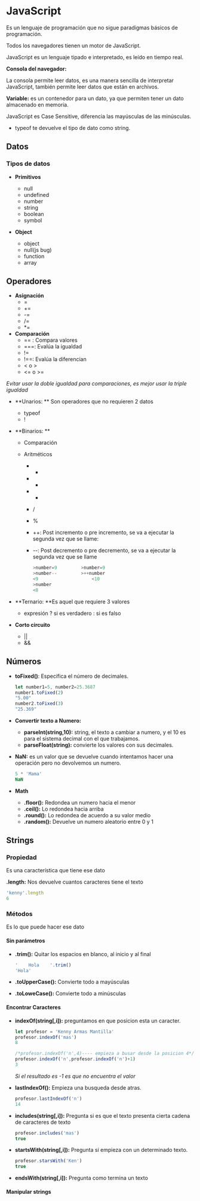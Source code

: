 # JavaScript

Es un lenguaje de programación que no sigue paradigmas básicos de programación.

Todos los navegadores tienen un motor de JavaScript.

JavaScript es un lenguaje tipado e interpretado, es leído en tiempo real.

**Consola del navegador:**

La consola permite leer datos, es una manera sencilla de interpretar JavaScript, también permite leer datos que están en archivos.

**Variable:** es un contenedor para un dato, ya que permiten tener un dato almacenado en memoria. 

JavaScript es Case Sensitive, diferencia las mayúsculas de las minúsculas.

* typeof te devuelve el tipo de dato como string.

## Datos

### Tipos de datos

* **Primitivos**
  * null
  * undefined
  * number
  * string
  * boolean
  * symbol

* **Object**
  * object
  * null(js bug)
  * function
  * array

## Operadores

* **Asignación**
  * =
  * +=
  * -=
  * /=
  * *=
* **Comparación**
  * == : Compara valores
  * ===: Evalúa la igualdad
  * !=
  * !==: Evalúa la diferencian
  * < o >
  * <= o >=

*Evitar usar la doble igualdad para comparaciones, es mejor usar la triple igualdad*

- **Unarios: ** Son operadores que no requieren 2 datos

  - typeof
  - !

- **Binarios: **

  - Comparación

  - Aritméticos

    - +

    - -

    - *

    - /

    - %

    - ++: Post incremento o pre incremento, se va a ejecutar la segunda vez que se llame:

    - --: Post decremento o pre decremento, se va a ejecutar la segunda vez que se llame 

      ```js
      >number=9			>number=9
      >number--			>++number
      <9					<10
      >number
      <8
      ```

- **Ternario: **Es aquel que requiere 3 valores

  - expresión ? si es verdadero : si es falso

- **Corto circuito**

  - ||
  - &&

## Números

* **toFixed()**: Especifica el número de decimales. 

  ```js
  let number1=5, number2=25.3687
  number1.toFixed(2)
  "5.00"
  number2.toFixed(3)
  "25.369"
  ```

* **Convertir texto a Numero:**

  * **parseInt(string,10):** string, el texto a cambiar a numero, y el 10 es para el sistema decimal con el que trabajamos.
  * **parseFloat(string):** convierte los valores con sus decimales.

* **NaN:** es un valor que se devuelve cuando intentamos hacer una operación pero no devolvemos un numero.

  ```js
  5 * 'Mama'
  NaN
  ```

  

* **Math**

  * **.floor():** Redondea un numero hacia el menor
  * **.ceil():** Lo redondea hacia arriba
  * **.round():** Lo redondea de acuerdo a su valor medio
  * **.random():** Devuelve un numero aleatorio entre 0 y 1 

## Strings

### Propiedad

Es una característica que tiene ese dato

**.length:** Nos devuelve cuantos caracteres tiene el texto

```js
'kenny'.length
6
```



### Métodos

Es lo que puede hacer ese dato

#### Sin parámetros

* **.trim():** Quitar los espacios en blanco, al inicio y al final

  ```js
  '    Hola    '.trim()
  'Hola'
  ```

  

* **.toUpperCase():** Convierte todo a mayúsculas

* **.toLoweCase():** Convierte todo a minúsculas

#### Encontrar Caracteres

* **indexOf(string[,i]):** preguntamos en que posicion esta un caracter. 

  ```js
  let profesor = 'Kenny Armas Mantilla'
  profesor.indexOf('mas')
  8
  
  /*profesor.indexOf('n',4)---- empieza a busar desde la posicion 4*/
  profesor.indexOf('n',profesor.indexOf('n')+1)
  3
  ```

  *Si el resultado es -1 es que no encuentra el valor*

* **lastIndexOf():** Empieza una busqueda desde atras.

  ```js
  profesor.lastIndexOf('n')
  14
  ```

* **includes(string[,i]):** Pregunta si es que el texto presenta cierta cadena de caracteres de texto

  ```js
  profesor.includes('mas')
  true
  ```

* **startsWith(string[,i]):** Pregunta si empieza con un determinado texto.

  ```js
  profesor.starsWith('Ken')
  true
  ```

* **endsWith(string[,i]):** Pregunta como termina un texto

#### Manipular strings















